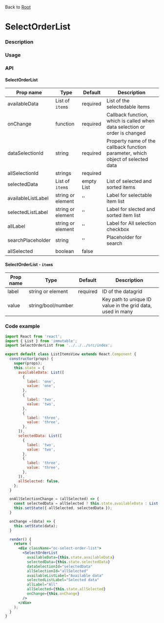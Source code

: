 Back to [Root](../../README.md)

# SelectOrderList

### Description

### Usage


### API

#### SelectOrderList

| Prop name                | Type              | Default                                  | Description                              |
| ------------------------ | ----------------- | ---------------------------------------- | ---------------------------------------- |
| availableData            | List of `item`s   | required                                 | List of the selectedable items |
| onChange                 | function          | required                                 | Callback function, which is called when data selection or order is changed |
| dataSelectionId          | string            | required                                 | Property name of the callback function parameter, which  object of selected data |
| allSelectionId           | strings           | required                                 |  |
| selectedData             | List of `item`s   | empty List                               | List of selected and sorted items |
| availableListLabel       | string or element | ''                                       | Label for selectable item list |
| selectedListLabel        | string or element | ''                                       | Label for slected and sorted item list |
| allLabel                 | string or element | ''                                       | Label for All selection checkbox |
| searchPlaceholder        | string            | ''                                       | Placeholder for search |
| allSelected              | boolean           | false                                    |  |

#### SelectOrderList - `item`s

| Prop name                | Type               | Default                                  | Description                                                |
| ------------------------ | ------------------ | ---------------------------------------- | ---------------------------------------------------------- |
| label                    | string or element  | required                                 | ID of the datagrid                                         |
| value                    | string/bool/number |                                          | Key path to unique ID value in the grid data, used in many |


### Code example

```jsx
import React from 'react';
import { List } from 'immutable';
import SelectOrderList from '../../../src/index';

export default class ListItemsView extends React.Component {
  constructor(props) {
    super(props);
    this.state = {
      availableData: List([
        {
          label: 'one',
          value: 'one',
        },
        {
          label: 'two',
          value: 'two',
        },
        {
          label: 'three',
          value: 'three',
        },
      ]),
      selectedData: List([
        {
          label: 'two',
          value: 'two',
        },
        {
          label: 'three',
          value: 'three',
        },
      ]),
      allSelected: false,
    };
  }

  onAllSelectionChange = (allSelected) => {
    const selectedData = allSelected ? this.state.availableData : List();
    this.setState({ allSelected, selectedData });
  }

  onChange =(data) => {
    this.setState(data);
  }

  render() {
    return (
      <div className="oc-select-order-list">
        <SelectOrderList
          availableData={this.state.availableData}
          selectedData={this.state.selectedData}
          dataSelectionId="selectedData"
          allSelectionId="allSelected"
          availableListLabel="Available data"
          selectedListLabel="Selected data"
          allLabel="All"
          allSelected={this.state.allSelected}
          onChange={this.onChange}
        />
      </div>
    );
  }
}
```

